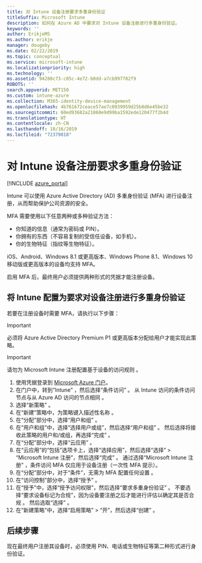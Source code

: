 ```yaml
---
title: 对 Intune 设备注册要求多重身份验证
titleSuffix: Microsoft Intune
description: 如何在 Azure AD 中要求对 Intune 设备注册进行多重身份验证。
keywords: ''
author: ErikjeMS
ms.author: erikje
manager: dougeby
ms.date: 02/22/2019
ms.topic: conceptual
ms.service: microsoft-intune
ms.localizationpriority: high
ms.technology: ''
ms.assetid: 94280c73-c05c-4e72-b0dd-a7cb997782f9
ROBOTS: ''
search.appverid: MET150
ms.custom: intune-azure
ms.collection: M365-identity-device-management
ms.openlocfilehash: 4b761672ceace57ae7c0939959d25b8d6e45be32
ms.sourcegitcommit: 60ed93682a21860e9d99ba1592ede120477f2b4d
ms.translationtype: HT
ms.contentlocale: zh-CN
ms.lasthandoff: 10/16/2019
ms.locfileid: "72379818"
---
```

# <a name="require-multi-factor-authentication-for-intune-device-enrollments"></a>对 Intune 设备注册要求多重身份验证

[!INCLUDE [azure_portal](../includes/azure_portal.md)]

Intune 可以使用 Azure Active Directory (AD) 多重身份验证 (MFA) 进行设备注册，从而帮助保护公司资源的安全。

MFA 需要使用以下任意两种或多种验证方法：

- 你知道的信息（通常为密码或 PIN）。
- 你拥有的东西（不容易复制的受信任设备，如手机）。
- 你的生物特征（指纹等生物特征）。

iOS、Android、Windows 8.1 或更高版本、Windows Phone 8.1、Windows 10 移动版或更高版本的设备均支持 MFA。

启用 MFA 后，最终用户必须提供两种形式的凭据才能注册设备。

## <a name="configure-intune-to-require-multi-factor-authentication-at-device-enrollment"></a>将 Intune 配置为要求对设备注册进行多重身份验证

若要在注册设备时需要 MFA，请执行以下步骤：

>[!Important]
>必须将 Azure Active Directory Premium P1 或更高版本分配给用户才能实现此策略。

>[!Important]
>请勿为 Microsoft Intune 注册配置基于设备的访问规则  。

1. 使用凭据登录到 [Microsoft Azure 门户](https://portal.azure.com)。
2. 在门户中，转到“Intune”  ，然后选择“条件访问”  。 从 Intune 访问的条件访问节点与从 Azure AD 访问的节点相同   。
4. 选择“新策略”  。
5. 在“新建”策略中，为策略键入描述性名称  。
6. 在“分配”部分中，选择“用户和组”   。 
7. 在“用户和组”中，选择“选择用户或组”，然后选择“用户和组”    。 然后选择将接收此策略的用户和/或组，再选择“完成”  。
8. 在“分配”部分中，选择“云应用”   。
9. 在“云应用”的“包括”选项卡上，选择“选择应用”，然后选择“选择” > “Microsoft Intune 注册”，然后选择“完成”       。 通过选择“Microsoft Intune 注册”  ，条件访问 MFA 仅应用于设备注册（一次性 MFA 提示）。
10. 在“分配”部分中，对于“条件”，无需为 MFA 配置任何设置   。
11. 在“访问控制”部分中，选择“授予”   。
12. 在“授予”中，选择“授予访问权限”，然后选择“要求多重身份验证”    。 不要选择“要求设备标记为合规”，因为设备要注册之后才能进行评估以确定其是否合规  。 然后选取“选择”  。
13. 在“新建策略”中，选择“启用策略” > “开”，然后选择“创建”     。



## <a name="next-steps"></a>后续步骤

现在最终用户注册其设备时，必须使用 PIN、电话或生物特征等第二种形式进行身份验证。
